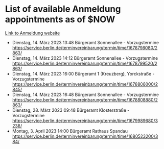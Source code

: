 # List of available Anmeldung appointments as of $NOW
[Link to Anmeldung website](https://service.berlin.de/terminvereinbarung/termin/tag.php?termin=1&anliegen[]=120686&dienstleisterlist=122210,122217,327316,122219,327312,122227,327314,122231,327346,122243,327348,122254,122252,329742,122260,329745,122262,329748,122271,327278,122273,327274,122277,327276,330436,122280,327294,122282,327290,122284,327292,122291,327270,122285,327266,122286,327264,122296,327268,150230,329760,122297,327286,122294,327284,122312,329763,122314,329775,122304,327330,122311,327334,122309,327332,317869,122281,327352,122279,329772,122283,122276,327324,122274,327326,122267,329766,122246,327318,122251,327320,122257,327322,122208,327298,122226,327300&herkunft=http%3A%2F%2Fservice.berlin.de%2Fdienstleistung%2F120686%2F)
- Dienstag, 14. März 2023 13:48 Bürgeramt Sonnenallee - Vorzugstermine https://service.berlin.de/terminvereinbarung/termin/time/1678798080/2863/
- Dienstag, 14. März 2023 14:12 Bürgeramt Sonnenallee - Vorzugstermine https://service.berlin.de/terminvereinbarung/termin/time/1678799520/2863/
- Dienstag, 14. März 2023 16:00 Bürgeramt 1 (Kreuzberg), Yorckstraße - Vorzugstermine https://service.berlin.de/terminvereinbarung/termin/time/1678806000/2845/
- Dienstag, 14. März 2023 16:48 Bürgeramt Sonnenallee - Vorzugstermine https://service.berlin.de/terminvereinbarung/termin/time/1678808880/2863/
- Dienstag, 28. März 2023 09:48 Bürgeramt Klosterstraße - Vorzugstermine https://service.berlin.de/terminvereinbarung/termin/time/1679989680/3238/
- Montag, 3. April 2023 14:00 Bürgeramt Rathaus Spandau https://service.berlin.de/terminvereinbarung/termin/time/1680523200/384/
